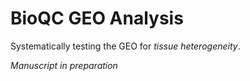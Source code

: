 # BioQC GEO Analysis

Systematically testing the GEO for *tissue heterogeneity*. 

*Manuscript in preparation*
